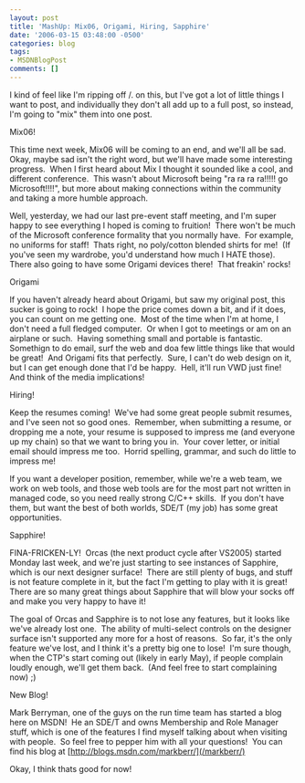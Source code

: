 ```yaml
---
layout: post
title: 'MashUp: Mix06, Origami, Hiring, Sapphire'
date: '2006-03-15 03:48:00 -0500'
categories: blog
tags:
- MSDNBlogPost
comments: []
---
```


I kind of feel like I'm ripping off /. on this, but I've got a lot of little things I want to post, and individually they don't all add up to a full post, so instead, I'm going to "mix" them into one post.

Mix06!

This time next week, Mix06 will be coming to an end, and we'll all be sad.&nbsp; Okay, maybe sad isn't the right word, but we'll have made some interesting progress.&nbsp; When I first heard about Mix I thought it sounded like a cool, and different conference.&nbsp; This wasn't about Microsoft being "ra ra ra ra!!!!! go Microsoft!!!!", but more about making connections within the community and taking a more humble approach.&nbsp; 

Well, yesterday, we had our last pre-event staff meeting, and I'm super happy to see everything I hoped is coming to fruition!&nbsp; There won't be much of the Microsoft conference formality that you normally have.&nbsp; For example, no uniforms for staff!&nbsp; Thats right, no poly/cotton blended shirts for me!&nbsp; (If you've seen my wardrobe, you'd understand how much I HATE those).&nbsp; There also going to have some Origami devices there!&nbsp; That freakin' rocks!&nbsp; 

Origami

If you haven't already heard about Origami, but saw my original post, this sucker is going to rock!&nbsp; I hope the price comes down a bit, and if it does, you can count on me getting one.&nbsp; Most of the time when I'm at home, I don't need a full fledged computer.&nbsp; Or when I got to meetings or am on an airplane or such.&nbsp; Having something small and portable is fantastic.&nbsp; Somethign to do email, surf the web and doa few little things like that would be great!&nbsp; And Origami fits that perfectly.&nbsp; Sure, I can't do web design on it, but I can get enough done that I'd be happy.&nbsp; Hell, it'll run VWD just fine!&nbsp; And think of the media implications!

Hiring!

Keep the resumes coming!&nbsp; We've had some great people submit resumes, and I've seen not so good ones.&nbsp; Remember, when submitting a resume, or dropping me a note, your resume is supposed to impress me (and everyone up my chain) so that we want to bring you in.&nbsp; Your cover letter, or initial email should impress me too.&nbsp; Horrid spelling, grammar, and such do little to impress me!&nbsp; 

If you want a developer position, remember, while we're a web team, we work on web tools, and those web tools are for the most part not written in managed code, so you need really strong C/C++ skills.&nbsp; If you don't have them, but want the best of both worlds, SDE/T (my job) has some great opportunities.

Sapphire!

FINA-FRICKEN-LY!&nbsp; Orcas (the next product cycle after VS2005) started Monday last week, and we're just starting to see instances of Sapphire, which is our next designer surface!&nbsp; There are still plenty of bugs, and stuff is not feature complete in it, but the fact I'm getting to play with it is great!&nbsp; There are so many great things about Sapphire that will blow your socks off and make you very happy to have it!

The goal of Orcas and Sapphire is to not lose any features, but it looks like we've already lost one.&nbsp; The ability of multi-select controls on the designer surface isn't supported any more for a host of reasons.&nbsp; So far, it's the only feature we've lost, and I think it's a pretty big one to lose!&nbsp; I'm sure though, when the CTP's start coming out (likely in early May), if people complain loudly enough, we'll get them back.&nbsp; (And feel free to start complaining now) ;)

New Blog!

Mark Berryman, one of the guys on the run time team has started a blog here on MSDN!&nbsp; He an SDE/T and owns Membership and Role Manager stuff, which is one of the features I find myself talking about when visiting with people.&nbsp; So feel free to pepper him with all your questions!&nbsp; You can find his blog at [http://blogs.msdn.com/markberr/](/markberr/)

Okay, I think thats good for now!